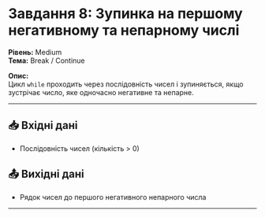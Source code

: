 # Завдання 8: Зупинка на першому негативному та непарному числі

**Рівень:** Medium  
**Тема:** Break / Continue  

**Опис:**  
Цикл `while` проходить через послідовність чисел і зупиняється, якщо зустрічає число, яке одночасно негативне та непарне.

---

## 📥 Вхідні дані
- Послідовність чисел (кількість > 0)

## 📤 Вихідні дані
- Рядок чисел до першого негативного непарного числа

---